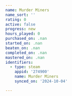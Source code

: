 ```yaml
---
name: Murder Miners
name_sort: ''
rating: 0
active: false
progress: new
hours_played: 0
purchased_on: .nan
started_on: .nan
beaten_on: .nan
completed_on: .nan
mastered_on: .nan
identifiers:
  - type: steam
    appid: '274900'
    name: Murder Miners
    synced_on: '2024-10-04'

---
```

